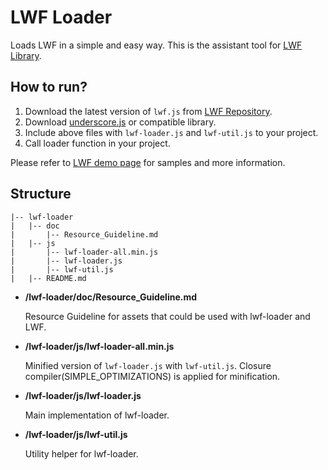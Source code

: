 LWF Loader
==========
Loads LWF in a simple and easy way.
This is the assistant tool for [LWF Library](https://github.com/gree/lwf).


How to run?
------------
1. Download the latest version of `lwf.js` from [LWF Repository](https://github.com/gree/lwf).
2. Download [underscore.js](http://underscorejs.org/) or compatible library. 
3. Include above files with `lwf-loader.js` and `lwf-util.js` to your project. 
4. Call loader function in your project.

Please refer to [LWF demo page](http://gree.github.io/lwf-demo/) for samples and more information.


Structure
----------
```
|-- lwf-loader
|   |-- doc 
|       |-- Resource_Guideline.md
|   |-- js
|       |-- lwf-loader-all.min.js
|       |-- lwf-loader.js
|       |-- lwf-util.js
|   |-- README.md
```

* **/lwf-loader/doc/Resource_Guideline.md**

  Resource Guideline for assets that could be used with lwf-loader and LWF.


* **/lwf-loader/js/lwf-loader-all.min.js**

  Minified version of `lwf-loader.js` with `lwf-util.js`. Closure compiler(SIMPLE_OPTIMIZATIONS) is applied for minification.


* **/lwf-loader/js/lwf-loader.js**

  Main implementation of lwf-loader. 


* **/lwf-loader/js/lwf-util.js**

  Utility helper for lwf-loader. 


